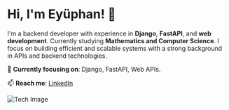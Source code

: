 # Hi, I'm Eyüphan! 👋

I'm a backend developer with experience in **Django**, **FastAPI**, and **web development**. Currently studying **Mathematics and Computer Science**. I focus on building efficient and scalable systems with a strong background in APIs and backend technologies.


🔭 **Currently focusing on**: Django, FastAPI, Web APIs.

📫 **Reach me**: [LinkedIn](https://www.linkedin.com/in/eyuphan-ipek/)

![Tech Image](https://www.buitms.edu.pk/content/img/fict/se.png)
